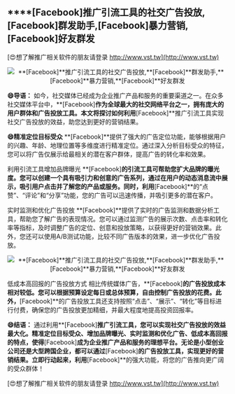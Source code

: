 ## ****[Facebook]**推广引流工具的社交广告投放,**[Facebook]**群发助手,**[Facebook]**暴力营销,**[Facebook]**好友群发**

[😍想了解推广相关软件的朋友请登录 http://www.vst.tw](http://www.vst.tw)

 <center><img src="https://vst.tw/MP4/tuiguang/png/5.png" alt="**[Facebook]**推广引流工具的社交广告投放,**[Facebook]**群发助手,**[Facebook]**暴力营销,**[Facebook]**好友群发"></center>

**😄导语：**
如今，社交媒体已经成为企业推广产品和服务的重要渠道之一。在众多社交媒体平台中，**[Facebook]**作为全球最大的社交网络平台之一，拥有庞大的用户群体和广告投放工具。本文将探讨如何利用**[Facebook]**推广引流工具实现社交广告投放的效益，助您达到更好的营销结果。

**😄精准定位目标受众**
**[Facebook]**提供了强大的广告定位功能，能够根据用户的兴趣、年龄、地理位置等多维度进行精准定位。通过深入分析目标受众的特征，您可以将广告仅展示给最相关的潜在客户群体，提高广告的转化率和效果。

利用引流工具增加品牌曝光
**[Facebook]**的引流工具可帮助您扩大品牌的曝光度。您可以创建一个具有吸引力和创意的广告系列，通过在用户的动态消息流中展示，吸引用户点击并了解您的产品或服务。同时，利用**[Facebook]**的“点赞”、“评论”和“分享”功能，您的广告可以迅速传播，并吸引更多的潜在客户。

实时监测和优化广告投放
**[Facebook]**提供了实时的广告监测和数据分析工具，帮助您了解广告的表现情况。您可以通过监测广告的展示次数、点击率和转化率等指标，及时调整广告的定位、创意和投放策略，以获得更好的营销效果。此外，您还可以使用A/B测试功能，比较不同广告版本的效果，进一步优化广告投放。

 <center><img src="https://vst.tw/MP4/tuiguang/png/4.png" alt="**[Facebook]**推广引流工具的社交广告投放,**[Facebook]**群发助手,**[Facebook]**暴力营销,**[Facebook]**好友群发"></center>

低成本高回报的广告投放方式
相比传统媒体广告，**[Facebook]**的广告投放成本相对较低。您可以根据预算设定每日或总体预算，自由控制广告投放的花费。此外，**[Facebook]**的广告投放工具还支持按照“点击”、“展示”、“转化”等目标进行付费，确保您的广告投放更加精细，并最大程度地提高投资回报率。

**😄结语：**
通过利用**[Facebook]**推广引流工具，您可以实现社交广告投放的效益最大化。精准定位目标受众、增加品牌曝光、实时监测和优化广告、低成本高回报的特点，使得**[Facebook]**成为企业推广产品和服务的理想平台。无论是小型创业公司还是大型跨国企业，都可以通过**[Facebook]**的广告投放工具，实现更好的营销结果。立即行动起来，利用**[Facebook]**的强大功能，将您的广告推向更广阔的受众群体！

[😍想了解推广相关软件的朋友请登录 http://www.vst.tw](http://www.vst.tw)



